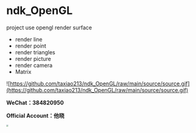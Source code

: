 # ndk_OpenGL
project use opengl render surface

* render line
* render point
* render triangles
* render picture
* render camera
* Matrix



![https://github.com/taxiao213/ndk_OpenGL/raw/main/source/source.gif](https://github.com/taxiao213/ndk_OpenGL/raw/main/source/source.gif)



**WeChat：384820950**

**Official Account：他晓**



<img src="https://img-blog.csdnimg.cn/20190910220831333.jpg?x-oss-process=image/watermark,type_ZmFuZ3poZW5naGVpdGk,shadow_10,text_aHR0cHM6Ly9ibG9nLmNzZG4ubmV0L3lpbjEzNzUzODg0MzY4,size_16,color_FFFFFF,t_70" style="zoom:33%;" />

